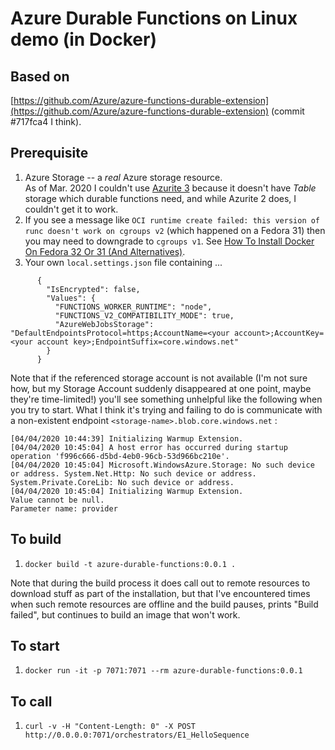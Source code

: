 # Azure Durable Functions on Linux demo (in Docker)

## Based on

[https://github.com/Azure/azure-functions-durable-extension](https://github.com/Azure/azure-functions-durable-extension) (commit #717fca4 I think).

## Prerequisite

 1. Azure Storage -- a *real* Azure storage resource.     
    As of Mar. 2020 I couldn't use [Azurite 3](https://github.com/Azure/Azurite#azurite-v3) because
    it doesn't have *Table* storage which durable functions need, and while Azurite 2 does, I
    couldn't get it to work.
 1. If you see a message like `OCI runtime create failed: this version of runc doesn't work on cgroups v2`
    (which happened on a Fedora 31) then you may need to downgrade to `cgroups v1`. See 
    [How To Install Docker On Fedora 32 Or 31 (And Alternatives)](https://www.linuxuprising.com/2019/11/how-to-install-and-use-docker-on-fedora.html).
 1. Your own `local.settings.json` file containing ...   

```
      {
        "IsEncrypted": false,
        "Values": {
          "FUNCTIONS_WORKER_RUNTIME": "node",
          "FUNCTIONS_V2_COMPATIBILITY_MODE": true,
          "AzureWebJobsStorage": "DefaultEndpointsProtocol=https;AccountName=<your account>;AccountKey=<your account key>;EndpointSuffix=core.windows.net"
        }
      }
```

Note that if the referenced storage account is not available (I'm not sure how, but my Storage
Account suddenly disappeared at one point, maybe they're time-limited!) you'll see something 
unhelpful like the following when you try to start. What I think it's trying and failing to do is 
communicate with a non-existent endpoint `<storage-name>.blob.core.windows.net` :

```
[04/04/2020 10:44:39] Initializing Warmup Extension.
[04/04/2020 10:45:04] A host error has occurred during startup operation 'f996c666-d5bd-4eb0-96cb-53d966bc210e'.
[04/04/2020 10:45:04] Microsoft.WindowsAzure.Storage: No such device or address. System.Net.Http: No such device or address. System.Private.CoreLib: No such device or address.
[04/04/2020 10:45:04] Initializing Warmup Extension.
Value cannot be null.
Parameter name: provider
```

## To build

 1. `docker build -t azure-durable-functions:0.0.1 .`

Note that during the build process it does call out to remote resources to download stuff as part
of the installation, but that I've encountered times when such remote resources are offline and the
build pauses, prints "Build failed", but continues to build an image that won't work.

## To start

 1. `docker run -it -p 7071:7071 --rm azure-durable-functions:0.0.1`

## To call

 1. `curl -v -H "Content-Length: 0" -X POST http://0.0.0.0:7071/orchestrators/E1_HelloSequence`
